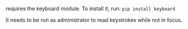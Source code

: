 requires the keyboard module. To install it, run:
`pip install keyboard`

It needs to be run as administrator to read keystrokes while not in focus.
